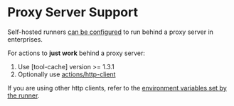 # Proxy Server Support

Self-hosted runners [can be configured](https://help.github.com/en/actions/hosting-your-own-runners/using-a-proxy-server-with-self-hosted-runners) to run behind a proxy server in enterprises.

For actions to **just work** behind a proxy server:

  1. Use [tool-cache] version >= 1.3.1
  2. Optionally use [actions/http-client](https://github.com/actions/http-client)

If you are using other http clients, refer to the [environment variables set by the runner](https://help.github.com/en/actions/hosting-your-own-runners/using-a-proxy-server-with-self-hosted-runners).